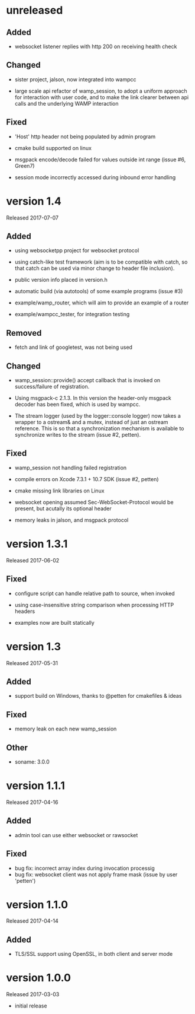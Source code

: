 unreleased
==========

## Added

- websocket listener replies with http 200 on receiving health check

## Changed

- sister project, jalson, now integrated into wampcc

- large scale api refactor of wamp_session, to adopt a uniform approach
  for interaction with user code, and to make the link clearer between api
  calls and the underlying WAMP interaction

## Fixed

- 'Host' http header not being populated by admin program

- cmake build supported on linux

- msgpack encode/decode failed for values outside int range (issue #6, Green7)

- session mode incorrectly accessed during inbound error handling

version 1.4
===========

Released 2017-07-07

## Added

- using websocketpp project for websocket protocol

- using catch-like test framework (aim is to be compatible with catch, so that
  catch can be used via minor change to header file inclusion).

- public version info placed in version.h

- automatic build (via autotools) of some example programs (issue #3)

- example/wamp_router, which will aim to provide an example of a router

- example/wampcc_tester, for integration testing

## Removed

- fetch and link of googletest, was not being used

## Changed

- wamp_session::provide() accept callback that is invoked on success/failure of
  registration.

- Using msgpack-c 2.1.3.  In this version the header-only msgpack decoder has
  been fixed, which is used by wampcc.

- The stream logger (used by the logger::console logger) now takes a wrapper to
  a ostream& and a mutex, instead of just an ostream reference.  This is so that
  a synchronization mechanism is available to synchronize writes to the
  stream (issue #2, petten).

## Fixed

- wamp_session not handling failed registration

- compile errors on Xcode 7.3.1 + 10.7 SDK (issue #2, petten)

- cmake missing link libraries on Linux

- websocket opening assumed Sec-WebSocket-Protocol would be present, but
  acutally its optional header

- memory leaks in jalson, and msgpack protocol

version 1.3.1
=============

Released 2017-06-02

## Fixed

- configure script can handle relative path to source, when invoked

- using case-insensitive string comparison when processing HTTP headers

- examples now are built statically

version 1.3
===========

Released 2017-05-31

## Added

- support build on Windows, thanks to @petten for cmakefiles & ideas

## Fixed

- memory leak on each new wamp_session

## Other

- soname: 3.0.0

version 1.1.1
=============

Released 2017-04-16

## Added

- admin tool can use either websocket or rawsocket

## Fixed

- bug fix: incorrect array index during invocation processig
- bug fix: websocket client was not apply frame mask (issue by user 'petten')

version 1.1.0
=============

Released 2017-04-14

## Added

- TLS/SSL support using OpenSSL, in both client and server mode

version 1.0.0
=============

Released 2017-03-03

- initial release
